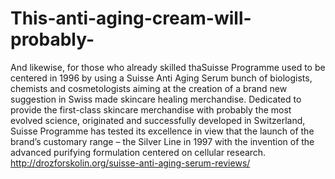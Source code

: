 # This-anti-aging-cream-will-probably-
And likewise, for those who already skilled thaSuisse Programme used to be centered in 1996 by using a Suisse Anti Aging Serum bunch of biologists, chemists and cosmetologists aiming at the creation of a brand new suggestion in Swiss made skincare healing merchandise. Dedicated to provide the first-class skincare merchandise with probably the most evolved science, originated and successfully developed in Switzerland, Suisse Programme has tested its excellence in view that the launch of the brand’s customary range – the Silver Line in 1997 with the invention of the advanced purifying formulation centered on cellular research. http://drozforskolin.org/suisse-anti-aging-serum-reviews/
